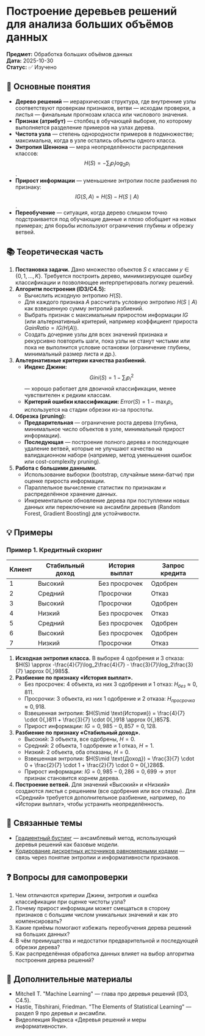 # Построение деревьев решений для анализа больших объёмов данных

**Предмет:** Обработка больших объёмов данных  
**Дата:** 2025-10-30  
**Статус:** ✅ Изучено

## 🎯 Основные понятия
- **Дерево решений** — иерархическая структура, где внутренние узлы соответствуют проверкам признаков, ветви — исходам проверки, а листья — финальным прогнозам класса или числового значения.
- **Признак (атрибут)** — столбец в обучающей выборке, по которому выполняется разделение примеров на узлах дерева.
- **Чистота узла** — степень однородности примеров в подмножестве; максимальна, когда в узле остались объекты одного класса.
- **Энтропия Шеннона** — мера неопределённости распределения классов: $$H(S) = -\sum_i p_i \log_2 p_i$$.
- **Прирост информации** — уменьшение энтропии после разбиения по признаку: $$IG(S, A) = H(S) - H(S\mid A)$$.
- **Переобучение** — ситуация, когда дерево слишком точно подстраивается под обучающие данные и плохо обобщает на новых примерах; для борьбы используют ограничения глубины и обрезку ветвей.

## 📚 Теоретическая часть
1. **Постановка задачи.** Дано множество объектов $S$ с классами $y \in \{0,1, \ldots, K\}$. Требуется построить дерево, минимизирующее ошибку классификации и позволяющее интерпретировать логику решений.
2. **Алгоритм построения (ID3/C4.5):**
   - Вычислить исходную энтропию $H(S)$.
   - Для каждого признака $A$ рассчитать условную энтропию $H(S\mid A)$ как взвешенную сумму энтропий разбиений.
   - Выбрать признак с максимальным приростом информации $IG$ (или альтернативный критерий, например коэффициент прироста $GainRatio = IG / H(A)$).
   - Создать дочерние узлы для всех значений признака и рекурсивно повторить шаги, пока узлы не станут чистыми или пока не выполнится условие остановки (ограничение глубины, минимальный размер листа и др.).
3. **Альтернативные критерии качества разбиений.**
   - **Индекс Джини:** $$Gini(S) = 1 - \sum_i p_i^2$$ — хорошо работает для двоичной классификации, менее чувствителен к редким классам.
   - **Критерий ошибки классификации:** $Error(S) = 1 - \max_i p_i$, используется на стадии обрезки из-за простоты.
4. **Обрезка (pruning):**
   - **Предварительная** — ограничение роста дерева (глубина, минимальное число объектов в узле, минимальный прирост информации).
   - **Последующая** — построение полного дерева и последующее удаление ветвей, которые не улучшают качество на валидационном наборе (например, метод уменьшения ошибок или cost-complexity pruning).
5. **Работа с большими данными.**
   - Использование выборки (bootstrap, случайные мини-батчи) при оценке прироста информации.
   - Параллельное вычисление статистик по признакам и распределённое хранение данных.
   - Инкрементальное обновление дерева при поступлении новых данных или переключение на ансамбли деревьев (Random Forest, Gradient Boosting) для устойчивости.

## 💡 Примеры
### Пример 1. Кредитный скоринг
| Клиент | Стабильный доход | История выплат | Запрос кредита |
|--------|------------------|----------------|----------------|
| 1      | Высокий          | Без просрочек  | Одобрен        |
| 2      | Средний          | Просрочки      | Отказ          |
| 3      | Высокий          | Просрочки      | Одобрен        |
| 4      | Низкий           | Без просрочек  | Отказ          |
| 5      | Средний          | Без просрочек  | Одобрен        |
| 6      | Высокий          | Без просрочек  | Одобрен        |
| 7      | Низкий           | Просрочки      | Отказ          |

1. **Исходная энтропия класса.** В выборке 4 одобрения и 3 отказа: $H(S) \approx -\frac{4}{7}\log_2\frac{4}{7} - \frac{3}{7}\log_2\frac{3}{7} \approx 0{,}985$.
2. **Разбиение по признаку «История выплат».**
   - Без просрочек: 4 объекта, из них 3 одобрения и 1 отказ: $H_{без} \approx 0{,}811$.
   - Просрочки: 3 объекта, из них 1 одобрение и 2 отказа: $H_{просрочка} \approx 0{,}918$.
   - Взвешенная энтропия: $H(S\mid \text{История}) = \frac{4}{7} \cdot 0{,}811 + \frac{3}{7} \cdot 0{,}918 \approx 0{,}857$.
   - Прирост информации: $IG = 0{,}985 - 0{,}857 = 0{,}128$.
3. **Разбиение по признаку «Стабильный доход».**
   - Высокий: 3 объекта, все одобрены, $H = 0$.
   - Средний: 2 объекта, 1 одобрение и 1 отказ, $H = 1$.
   - Низкий: 2 объекта, оба отказаны, $H = 0$.
   - Взвешенная энтропия: $H(S\mid \text{Доход}) = \frac{3}{7} \cdot 0 + \frac{2}{7} \cdot 1 + \frac{2}{7} \cdot 0 = 0{,}286$.
   - Прирост информации: $IG = 0{,}985 - 0{,}286 = 0{,}699$ → этот признак становится корнем дерева.
4. **Построение ветвей.** Для значений «Высокий» и «Низкий» создаются листья с решением (все одобрения или все отказы). Для «Средний» требуется дополнительное разбиение, например, по «Истории выплат», чтобы устранить неопределённость.

## 🔗 Связанные темы
- [Градиентный бустинг](./2025-10-14_градиентный-бустинг.md) — ансамблевый метод, использующий деревья решений как базовые модели.
- [Кодирование дискретных источников равномерными кодами](./2025-09-27_кодирование-дискретных-источников-равномерными-кодами.md) — связь через понятие энтропии и информативности признаков.

## ❓ Вопросы для самопроверки
1. Чем отличаются критерии Джини, энтропия и ошибка классификации при оценке чистоты узла?
2. Почему прирост информации может смещаться в сторону признаков с большим числом уникальных значений и как это компенсировать?
3. Какие приёмы помогают избежать переобучения дерева решений на больших данных?
4. В чём преимущества и недостатки предварительной и последующей обрезки дерева?
5. Как распределённая обработка данных влияет на выбор алгоритма построения дерева решений?

## 📖 Дополнительные материалы
- Mitchell T. "Machine Learning" — глава про деревья решений (ID3, C4.5).
- Hastie, Tibshirani, Friedman. "The Elements of Statistical Learning" — раздел 9 про деревья и ансамбли.
- Видеолекция Яндекса «Деревья решений и меры информативности».
